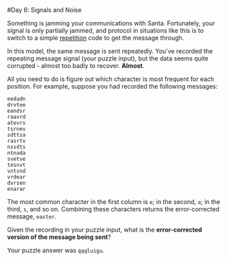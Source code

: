 #Day 6: Signals and Noise

Something is jamming your communications with Santa. Fortunately, your signal is only partially jammed, and protocol in situations like this is to switch to a simple [repetition](https://en.wikipedia.org/wiki/Repetition_code) code to get the message through.

In this model, the same message is sent repeatedly. You've recorded the repeating message signal (your puzzle input), but the data seems quite corrupted - almost too badly to recover. **Almost**.

All you need to do is figure out which character is most frequent for each position. For example, suppose you had recorded the following messages:

```
eedadn
drvtee
eandsr
raavrd
atevrs
tsrnev
sdttsa
rasrtv
nssdts
ntnada
svetve
tesnvt
vntsnd
vrdear
dvrsen
enarar
```

The most common character in the first column is `e`; in the second, `a`; in the third, `s`, and so on. Combining these characters returns the error-corrected message, `easter`.

Given the recording in your puzzle input, what is the **error-corrected version of the message being sent**?

Your puzzle answer was `qqqluigu`.
